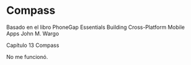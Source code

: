 # Compass
Basado en el libro PhoneGap Essentials
Building Cross-Platform Mobile Apps
John M. Wargo

Capítulo 13 Compass 

No me funcionó.
